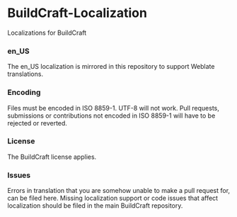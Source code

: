 BuildCraft-Localization
=======================

Localizations for BuildCraft

### en_US

The en_US localization is mirrored in this repository to support Weblate translations.

### Encoding

Files must be encoded in ISO 8859-1. UTF-8 will not work. Pull requests, submissions or contributions not encoded in ISO 8859-1 will have to be rejected or reverted.

### License

The BuildCraft license applies.

### Issues

Errors in translation that you are somehow unable to make a pull request for, can be filed here. Missing localization support or code issues that affect localization should be filed in the main BuildCraft repository.
